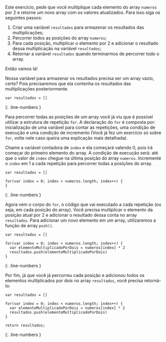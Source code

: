 Este exercício, pede que você multiplique cada elemento do array `numeros` por 2 e retorne um novo array com os valores atualizados. Para isso siga os seguintes passos:

1. Criar uma variável `resultados` para armazenar os resultados das multiplicações;
2. Percorrer todos as posições do array `numeros`;
3. Para cada posição, multiplicar o elemento por 2 e adicionar o resultado dessa multiplicação na variável `resultados`;
4. Retornar a variável `resultados` quando terminarmos de percorrer todo o array.

Então vamos lá!

Nossa variável para armazenar os resultados precisa ser um array vazio, certo? Pois precisaremos que ela contenha os resultados das multiplicações posteriormente.

```language-javascript
var resultados = []
```
{: .line-numbers }

Para percorrer todas as posições de um array você já viu que é possível utilizar a estrutura de repetição `for`. A declaração do `for` é composta por: inicialização de uma variável para contar as repetições, uma condição de execução e uma condição de incremento (Você já fez um exercício só sobre `for`, volte nele caso queira uma explicação mais detalhada).

Chame a variável contadora de `index` e ela começará valendo 0, pois irá começar do primeiro elemento do array. A condição de execução será: até que o valor de `index` chegue na última posição do array `numeros`. Incremente o `index` em 1 a cada repetição para percorrer todas a posições do array.

```language-javascript
var resultados = []

for(var index = 0; index < numeros.length; index++) {
}
```
{: .line-numbers }

Agora vem o corpo do `for`, o código que vai executado a cada repetição (ou seja, em cada posição do array). Você precisa multiplicar o elemento da posição atual por 2 e adicionar o resultado dessa conta no array `resultados`. Para adicionar um novo elemento em um array, utilizaremos a função de array `push()`.

```language-javascript
var resultados = []

for(var index = 0; index < numeros.length; index++) {
  var elementoMultiplicadoPorDois = numeros[index] * 2
  resultados.push(elementoMultiplicadoPorDois)
}
```
{: .line-numbers }

Por fim, já que você já percorreu cada posição e adicionou todos os elementos multiplicados por dois no array `resultados`, você precisa retorná-lo:

```language-javascript
var resultados = []

for(var index = 0; index < numeros.length; index++) {
  var elementoMultiplicadoPorDois = numeros[index] * 2
  resultados.push(elementoMultiplicadoPorDois)
}

return resultados;
```
{: .line-numbers }
